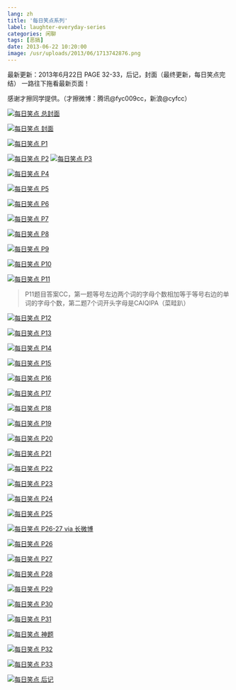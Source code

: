 ```yaml
---
lang: zh
title: '每日笑点系列'
label: laughter-everyday-series
categories: 闲聊
tags: [恶搞]
date: 2013-06-22 10:20:00
image: /usr/uploads/2013/06/1713742876.png
---
```

最新更新：2013年6月22日 PAGE 32-33，后记，封面（最终更新，每日笑点完结） 一路往下拖看最新页面！

感谢才擦同学提供。（才擦微博：腾讯@fyc009cc，新浪@cyfcc）

<a href="/usr/uploads/2013/06/1713742876.png" title="每日笑点 总封面"><img src="/usr/uploads/2013/06/2769982473.png" alt="每日笑点 总封面" /></a>

<a href="/usr/uploads/2013/06/3910097751.jpg" title="每日笑点 封面"><img src="/usr/uploads/2013/06/224325503.jpg" alt="每日笑点 封面" /></a>

<a href="/usr/uploads/2013/03/4091667684.jpg" title="每日笑点 P1"><img src="/usr/uploads/2013/03/213729299.jpg" alt="每日笑点 P1" /></a>

<a href="/usr/uploads/2013/03/3862196970.jpg" title="每日笑点 P2"><img src="/usr/uploads/2013/03/177528095.jpg" alt="每日笑点 P2" /></a>
<a href="/usr/uploads/2013/03/2523647707.jpg" title="每日笑点 P3"><img src="/usr/uploads/2013/03/3208372893.jpg" alt="每日笑点 P3" /></a>

<a href="/usr/uploads/2013/03/2925451167.jpg" title="每日笑点 P4"><img src="/usr/uploads/2013/03/1380613689.jpg" alt="每日笑点 P4" /></a>

<a href="/usr/uploads/2013/03/1267503340.jpg" title="每日笑点 P5"><img src="/usr/uploads/2013/03/546505080.jpg" alt="每日笑点 P5" /></a>

<a href="/usr/uploads/2013/03/3204030161.jpg" title="每日笑点 P6"><img src="/usr/uploads/2013/03/1915924012.jpg" alt="每日笑点 P6" /></a>

<a href="/usr/uploads/2013/03/964518455.jpg" title="每日笑点 P7"><img src="/usr/uploads/2013/03/2017398655.jpg" alt="每日笑点 P7" /></a>

<a href="/usr/uploads/2013/03/4156094677.jpg" title="每日笑点 P8"><img src="/usr/uploads/2013/03/4181132603.jpg" alt="每日笑点 P8" /></a>

<a href="/usr/uploads/2013/03/4148556026.jpg" title="每日笑点 P9"><img src="/usr/uploads/2013/03/710899635.jpg" alt="每日笑点 P9" /></a>

<a href="/usr/uploads/2013/04/39386032.jpg" title="每日笑点 P10"><img src="/usr/uploads/2013/04/2058805883.jpg" alt="每日笑点 P10" /></a>

<a href="/usr/uploads/2013/04/963805809.jpg" title="每日笑点 P11"><img src="/usr/uploads/2013/04/1043254051.jpg" alt="每日笑点 P11" /></a>

<blockquote>P11题目答案CC，第一题等号左边两个词的字母个数相加等于等号右边的单词的字母个数，第二题7个词开头字母是CAIQIPA（菜畦趴）</blockquote>

<a href="/usr/uploads/2013/04/285365098.jpg" title="每日笑点 P12"><img src="/usr/uploads/2013/04/1985885068.jpg" alt="每日笑点 P12" /></a>

<a href="/usr/uploads/2013/04/2950393274.jpg" title="每日笑点 P13"><img src="/usr/uploads/2013/04/2332817450.jpg" alt="每日笑点 P13" /></a>

<a href="/usr/uploads/2013/04/3437658715.jpg" title="每日笑点 P14"><img src="/usr/uploads/2013/04/363928660.jpg" alt="每日笑点 P14" /></a>

<a href="/usr/uploads/2013/04/3811232362.jpg" title="每日笑点 P15"><img src="/usr/uploads/2013/04/2627020898.jpg" alt="每日笑点 P15" /></a>

<a href="/usr/uploads/2013/04/1809970584.jpg" title="每日笑点 P16"><img src="/usr/uploads/2013/04/3980465066.jpg" alt="每日笑点 P16" /></a>

<a href="/usr/uploads/2013/04/4259257432.jpg" title="每日笑点 P17"><img src="/usr/uploads/2013/04/3206541782.jpg" alt="每日笑点 P17" /></a>

<a href="/usr/uploads/2013/04/1942059448.jpg" title="每日笑点 P18"><img src="/usr/uploads/2013/04/2532510082.jpg" alt="每日笑点 P18" /></a>

<a href="/usr/uploads/2013/04/1796810230.jpg" title="每日笑点 P19"><img src="/usr/uploads/2013/04/1268899183.jpg" alt="每日笑点 P19" /></a>

<a href="/usr/uploads/2013/04/814496739.jpg" title="每日笑点 P20"><img src="/usr/uploads/2013/04/2589107242.jpg" alt="每日笑点 P20" /></a>

<a href="/usr/uploads/2013/04/3667320967.jpg" title="每日笑点 P21"><img src="/usr/uploads/2013/04/545103559.jpg" alt="每日笑点 P21" /></a>

<a href="/usr/uploads/2013/04/608174317.jpg" title="每日笑点 P22"><img src="/usr/uploads/2013/04/3354998837.jpg" alt="每日笑点 P22" /></a>

<a href="/usr/uploads/2013/04/2644998695.jpg" title="每日笑点 P23"><img src="/usr/uploads/2013/04/3071090922.jpg" alt="每日笑点 P23" /></a>

<a href="/usr/uploads/2013/04/1506083135.jpg" title="每日笑点 P24"><img src="/usr/uploads/2013/04/871814582.jpg" alt="每日笑点 P24" /></a>

<a href="/usr/uploads/2013/04/919871035.jpg" title="每日笑点 P25"><img src="/usr/uploads/2013/04/3609169085.jpg" alt="每日笑点 P25" /></a>

<a href="/usr/uploads/2013/05/2107351173.png" title="每日笑点 P26-27 via 长微博"><img src="/usr/uploads/2013/05/3784881700.png" alt="每日笑点 P26-27 via 长微博" /></a>

<a href="/usr/uploads/2013/05/3612955970.jpg" title="每日笑点 P26"><img src="/usr/uploads/2013/05/2634337217.jpg" alt="每日笑点 P26" /></a>

<a href="/usr/uploads/2013/05/3908664521.jpg" title="每日笑点 P27"><img src="/usr/uploads/2013/05/821616665.jpg" alt="每日笑点 P27" /></a>

<a href="/usr/uploads/2013/05/1948853953.jpg" title="每日笑点 P28"><img src="/usr/uploads/2013/05/3228763158.jpg" alt="每日笑点 P28" /></a>

<a href="/usr/uploads/2013/05/351050252.jpg" title="每日笑点 P29"><img src="/usr/uploads/2013/05/3426530984.jpg" alt="每日笑点 P29" /></a>

<a href="/usr/uploads/2013/06/3401786730.jpg" title="每日笑点 P30"><img src="/usr/uploads/2013/06/1409062782.jpg" alt="每日笑点 P30" /></a>

<a href="/usr/uploads/2013/06/2392969939.jpg" title="每日笑点 P31"><img src="/usr/uploads/2013/06/1783400949.jpg" alt="每日笑点 P31" /></a>

<a href="/usr/uploads/2013/06/3792011263.jpg" title="每日笑点 神题"><img src="/usr/uploads/2013/06/2502729808.jpg" alt="每日笑点 神题" /></a>

<a href="/usr/uploads/2013/06/2568968605.jpg" title="每日笑点 P32"><img src="/usr/uploads/2013/06/2033475208.jpg" alt="每日笑点 P32" /></a>

<a href="/usr/uploads/2013/06/450412695.jpg" title="每日笑点 P33"><img src="/usr/uploads/2013/06/3411044743.jpg" alt="每日笑点 P33" /></a>

<a href="/usr/uploads/2013/06/1631862769.jpg" title="每日笑点 后记"><img src="/usr/uploads/2013/06/263154196.jpg" alt="每日笑点 后记" /></a>